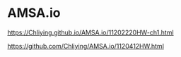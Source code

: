 # AMSA.io

https://Chliying.github.io/AMSA.io/11202220HW-ch1.html

https://github.com/Chliying/AMSA.io/1120412HW.html
